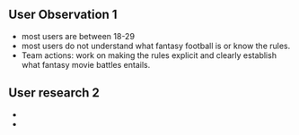 ## User Observation 1
  - most users are between 18-29
  - most users do not understand what fantasy football is or know the rules.
  - Team actions: work on making the rules explicit and clearly establish what fantasy movie battles entails.
## User research 2
-
-

